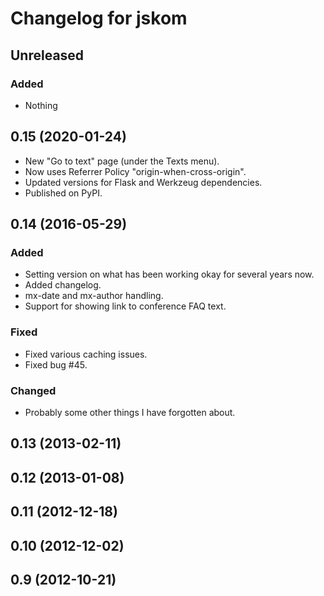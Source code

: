 # Changelog for jskom

## Unreleased

### Added

- Nothing


## 0.15 (2020-01-24)

- New "Go to text" page (under the Texts menu).
- Now uses Referrer Policy "origin-when-cross-origin".
- Updated versions for Flask and Werkzeug dependencies.
- Published on PyPI.


## 0.14 (2016-05-29)

### Added

- Setting version on what has been working okay for several years now.
- Added changelog.
- mx-date and mx-author handling.
- Support for showing link to conference FAQ text.

### Fixed

- Fixed various caching issues.
- Fixed bug #45.

### Changed

- Probably some other things I have forgotten about.


## 0.13 (2013-02-11)

## 0.12 (2013-01-08)

## 0.11 (2012-12-18)

## 0.10 (2012-12-02)

## 0.9 (2012-10-21)
